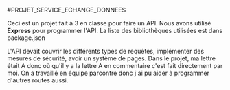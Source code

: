 #PROJET_SERVICE_ECHANGE_DONNEES

Ceci est un projet fait à 3 en classe pour faire un API. Nous avons utilisé <b>Express</b> pour programmer l'API. La liste des bibliothèques utilisées est dans package.json

L'API devait couvrir les différents types de requêtes, implémenter des mesures de sécurité, avoir un système de pages.
Dans le projet, ma lettre était A donc où qu'il y a la lettre A en commentaire c'est fait directement par moi. On a travaillé en équipe parcontre donc j'ai pu aider à programmer d'autres routes aussi.
